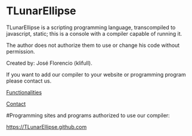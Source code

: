 # TLunarEllipse

TLunarEllipse is a scripting programming language, transcompiled to javascript, static; this is a console with a compiler capable of running it.

The author does not authorize them to use or change his code without permission.

Created by: José Florencio (klifull).

If you want to add our compiler to your website or programming program please contact us.

[Functionalities]("/functions.txt")

[Contact]("mailto:tlunarellipselang@gmail.com")

#Programming sites and programs authorized to use our compiler:

https://TLunarEllipse.github.com
